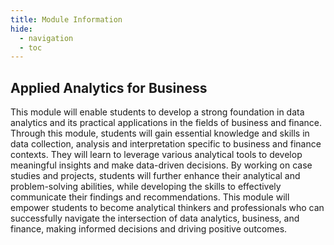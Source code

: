 ```yaml
---
title: Module Information
hide:
  - navigation
  - toc
---
```


## Applied Analytics for Business

This module will enable students to develop a strong foundation in data analytics and its practical applications in the fields of business and finance. Through this module, students will gain essential knowledge and skills in data collection, analysis and interpretation specific to business and finance contexts. They will learn to leverage various analytical tools to develop meaningful insights and make data-driven decisions. By working on case studies and projects, students will further enhance their analytical and problem-solving abilities, while developing the skills to effectively communicate their findings and recommendations. This module will empower students to become analytical thinkers and professionals who can successfully navigate the intersection of data analytics, business, and finance, making informed decisions and driving positive outcomes.



